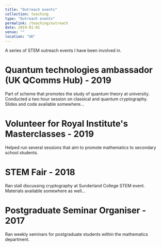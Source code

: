 ```yaml
---
title: "Outreach events"
collection: teaching
type: "Outreach events"
permalink: /teaching/outreach
date: 2019-01-01
venue: ""
location: "UK"
---
```


A series of STEM outreach events I have been involved in.

Quantum technologies ambassador (UK QComms Hub) - 2019
======
Part of scheme that promotes the study of quantum theory at university. Conducted a two hour session on classical and quantum cryptography. Slides and code available somewhere... 

Volunteer for Royal Institute's Masterclasses - 2019
======
Helped run several sessions that aim to promote mathematics to secondary school students. 

STEM Fair - 2018
======
Ran stall discussing cryptography at Sunderland College STEM event. Materials available somewhere as well...

Postgraduate Seminar Organiser - 2017
======
Ran weekly seminars for postgraduate students within the mathematics department.
